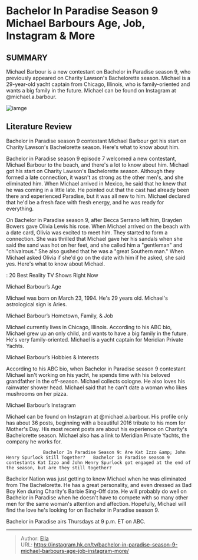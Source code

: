 # Bachelor In Paradise Season 9 Michael Barbours Age, Job, Instagram &amp; More


## SUMMARY 



  Michael Barbour is a new contestant on Bachelor in Paradise season 9, who previously appeared on Charity Lawson&#39;s Bachelorette season.   Michael is a 29-year-old yacht captain from Chicago, Illinois, who is family-oriented and wants a big family in the future.   Michael can be found on Instagram at @michael.a.barbour.  

![iamge](https://static1.srcdn.com/wordpress/wp-content/uploads/2023/11/embargo-until-thursday-11_9-at-11-pm-edt-bachelor-in-paradise-season-9_-michael-barbour-s-age-job-instagram-more.jpg)

## Literature Review
Bachelor in Paradise season 9 contestant Michael Barbour got his start on Charity Lawson&#39;s Bachelorette season. Here&#39;s what to know about him.




Bachelor in Paradise season 9 episode 7 welcomed a new contestant, Michael Barbour to the beach, and there&#39;s a lot to know about him. Michael got his start on Charity Lawson&#39;s Bachelorette season. Although they formed a late connection, it wasn&#39;t as strong as the other men&#39;s, and she eliminated him. When Michael arrived in Mexico, he said that he knew that he was coming in a little late. He pointed out that the cast had already been there and experienced Paradise, but it was all new to him. Michael declared that he&#39;d be a fresh face with fresh energy, and he was ready for everything.




On Bachelor in Paradise season 9, after Becca Serrano left him, Brayden Bowers gave Olivia Lewis his rose. When Michael arrived on the beach with a date card, Olivia was excited to meet him. They started to form a connection. She was thrilled that Michael gave her his sandals when she said the sand was hot on her feet, and she called him a &#34;gentleman&#34; and &#34;chivalrous.&#34; She also gushed that he was a &#34;great Southern man.&#34; When Michael asked Olivia if she&#39;d go on the date with him if he asked, she said yes. Here&#39;s what to know about Michael.

 : 20 Best Reality TV Shows Right Now


 Michael Barbour’s Age 

 

Michael was born on March 23, 1994. He&#39;s 29 years old. Michael&#39;s astrological sign is Aries.



 Michael Barbour’s Hometown, Family, &amp; Job 

 




Michael currently lives in Chicago, Illinois. According to his ABC bio, Michael grew up an only child, and wants to have a big family in the future. He&#39;s very family-oriented. Michael is a yacht captain for Meridian Private Yachts.



 Michael Barbour’s Hobbies &amp; Interests 

 

According to his ABC bio, when Bachelor in Paradise season 9 contestant Michael isn&#39;t working on his yacht, he spends time with his beloved grandfather in the off-season. Michael collects cologne. He also loves his rainwater shower head. Michael said that he can&#39;t date a woman who likes mushrooms on her pizza.



 Michael Barbour’s Instagram 

 




Michael can be found on Instagram at @michael.a.barbour. His profile only has about 36 posts, beginning with a beautiful 2016 tribute to his mom for Mother&#39;s Day. His most recent posts are about his experience on Charity&#39;s Bachelorette season. Michael also has a link to Meridian Private Yachts, the company he works for.

                  Bachelor In Paradise Season 9: Are Kat Izzo &amp; John Henry Spurlock Still Together?   Bachelor in Paradise season 9 contestants Kat Izzo and John Henry Spurlock got engaged at the end of the season, but are they still together?    

Bachelor Nation was just getting to know Michael when he was eliminated from The Bachelorette. He has a great personality, and even dressed as Bad Boy Ken during Charity&#39;s Barbie Sing-Off date. He will probably do well on Bachelor in Paradise when he doesn&#39;t have to compete with so many other men for the same woman&#39;s attention and affection. Hopefully, Michael will find the love he&#39;s looking for on Bachelor in Paradise season 9.




Bachelor in Paradise airs Thursdays at 9 p.m. ET on ABC.



---

> Author: [Ella](https://instagram.hk.cn/)  
> URL: https://instagram.hk.cn/tv/bachelor-in-paradise-season-9-michael-barbours-age-job-instagram-more/  

